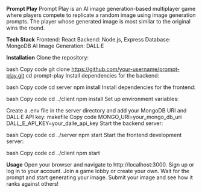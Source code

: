 **Prompt Play**
Prompt Play is an AI image generation-based multiplayer game where players compete to replicate a random image using image generation prompts. The player whose generated image is most similar to the original wins the round.


**Tech Stack**
Frontend: React
Backend: Node.js, Express
Database: MongoDB
AI Image Generation: DALL·E

**Installation**
Clone the repository:

bash
Copy code
git clone https://github.com/your-username/prompt-play.git
cd prompt-play
Install dependencies for the backend:

bash
Copy code
cd server
npm install
Install dependencies for the frontend:

bash
Copy code
cd ../client
npm install
Set up environment variables:

Create a .env file in the server directory and add your MongoDB URI and DALL·E API key:
makefile
Copy code
MONGO_URI=your_mongo_db_uri
DALL_E_API_KEY=your_dalle_api_key
Start the backend server:

bash
Copy code
cd ../server
npm start
Start the frontend development server:

bash
Copy code
cd ../client
npm start

**Usage**
Open your browser and navigate to http://localhost:3000.
Sign up or log in to your account.
Join a game lobby or create your own.
Wait for the prompt and start generating your image.
Submit your image and see how it ranks against others!




